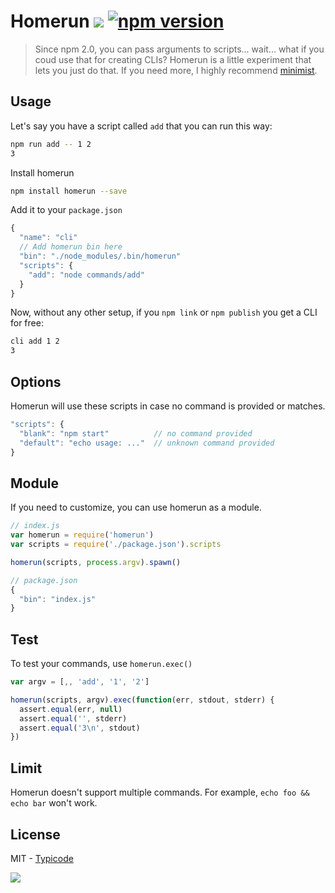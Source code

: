 # Homerun [![](https://travis-ci.org/typicode/homerun.svg?branch=master)](https://travis-ci.org/typicode/homerun) [![npm version](https://badge.fury.io/js/homerun.svg)](http://badge.fury.io/js/homerun)

> Since npm 2.0, you can pass arguments to scripts... wait... what if you coud use that for creating CLIs?
Homerun is a little experiment that lets you just do that. If you need more, I highly recommend [minimist](https://github.com/substack/minimist).

## Usage

Let's say you have a script called `add` that you can run this way:

```bash
npm run add -- 1 2
3
```

Install homerun

```bash
npm install homerun --save
```

Add it to your `package.json`

```javascript
{
  "name": "cli"
  // Add homerun bin here
  "bin": "./node_modules/.bin/homerun" 
  "scripts": {
    "add": "node commands/add"
  }
}
```

Now, without any other setup, if you `npm link` or `npm publish` you get a CLI for free:

```bash
cli add 1 2
3
```

## Options

Homerun will use these scripts in case no command is provided or matches.

```javascript
"scripts": {
  "blank": "npm start"          // no command provided
  "default": "echo usage: ..."  // unknown command provided
}
```

## Module

If you need to customize, you can use homerun as a module.

```javascript
// index.js
var homerun = require('homerun')
var scripts = require('./package.json').scripts

homerun(scripts, process.argv).spawn()
```

```javascript
// package.json
{
  "bin": "index.js"
}
```

## Test

To test your commands, use `homerun.exec()`

```javascript
var argv = [,, 'add', '1', '2']

homerun(scripts, argv).exec(function(err, stdout, stderr) {
  assert.equal(err, null)
  assert.equal('', stderr)
  assert.equal('3\n', stdout)
})
```

## Limit

Homerun doesn't support multiple commands. For example, `echo foo && echo bar` won't work.

## License

MIT - [Typicode](https://github.com/typicode)

![](http://i.imgur.com/Bs7wA8v.gif)

